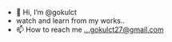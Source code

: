 - 👋 Hi, I’m @gokulct
- watch and learn from my works..
- 📫 How to reach me ...gokulct27@gmail.com

<!---
gokulct27/gokulct27 is a ✨ special ✨ repository because its `README.md` (this file) appears on your GitHub profile.
You can click the Preview link to take a look at your changes.
--->
